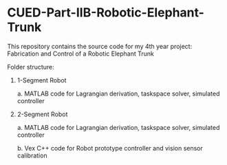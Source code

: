 # CUED-Part-IIB-Robotic-Elephant-Trunk
This repository contains the source code for my 4th year project: Fabrication and Control of a Robotic Elephant Trunk

Folder structure:
1. 1-Segment Robot

      a. MATLAB code for Lagrangian derivation, taskspace solver, simulated controller
  
  
2. 2-Segment Robot

      a. MATLAB code for Lagrangian derivation, taskspace solver, simulated controller
  
     b. Vex C++ code for Robot prototype controller and vision sensor calibration
  
